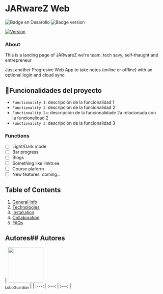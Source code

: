 # JARwareZ Web

  ![Badge en Desarollo](https://img.shields.io/badge/STATUS-EN%20DESAROLLO-green)
  ![Badge version]([https://img.shields.io/badge/STATUS-EN%20DESAROLLO-green](https://img.shields.io/github/manifest-json/v/JARwareZ//JARwareZ?color=green&label=version&logo=JARwareZ&style=plastic))


[![Version](0.1)](0.1)

### About

This is a landing page of JARwareZ we're team, tech savy, self-thaught and entrepreneur

Just another Progresive Web App to take notes (online or offline)
with an optional login and cloud sync

## :hammer:Funcionalidades del proyecto

- `Functionality 1`: descripción de la funcionalidad 1
- `Functionality 2`: descripción de la funcionalidad 2
- `Functionality 2a`: descripción de la funcionalidade 2a relacionada con la funcionalidad 2
- `Functionality 3`: descripción de la funcionalidad 3

### Functions
- [ ] Light/Dark mode
- [ ] Bar progress
- [ ] Blogs
- [ ] Something like linktr.ee
- [ ] Course plaform
- [ ] New features, coming...

## Table of Contents
1. [General Info](#general-info)
2. [Technologies](#technologies)
3. [Installation](#installation)
4. [Collaboration](#collaboration)
5. [FAQs](#faqs)

## Autores## Autores

| [<img src="https://avatars.githubusercontent.com/u/30099451?s=400&u=7c80d9c31fdc6d01875238e134e65c13281fe3e6&v=4" width=115><br><sub>LoboGuardian</sub>](https://github.com/LoboGuardian) |
| :---: | :---: | :---: |
